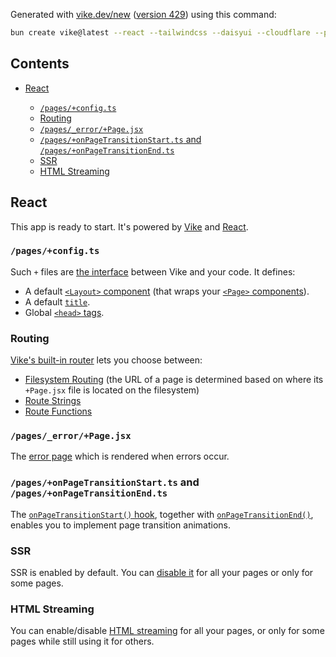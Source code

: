 Generated with [vike.dev/new](https://vike.dev/new) ([version 429](https://www.npmjs.com/package/create-vike/v/0.0.429)) using this command:

```sh
bun create vike@latest --react --tailwindcss --daisyui --cloudflare --prettier
```

## Contents

- [React](#react)

  - [`/pages/+config.ts`](#pagesconfigts)
  - [Routing](#routing)
  - [`/pages/_error/+Page.jsx`](#pages_errorpagejsx)
  - [`/pages/+onPageTransitionStart.ts` and `/pages/+onPageTransitionEnd.ts`](#pagesonpagetransitionstartts-and-pagesonpagetransitionendts)
  - [SSR](#ssr)
  - [HTML Streaming](#html-streaming)

## React

This app is ready to start. It's powered by [Vike](https://vike.dev) and [React](https://react.dev/learn).

### `/pages/+config.ts`

Such `+` files are [the interface](https://vike.dev/config) between Vike and your code. It defines:

- A default [`<Layout>` component](https://vike.dev/Layout) (that wraps your [`<Page>` components](https://vike.dev/Page)).
- A default [`title`](https://vike.dev/title).
- Global [`<head>` tags](https://vike.dev/head-tags).

### Routing

[Vike's built-in router](https://vike.dev/routing) lets you choose between:

- [Filesystem Routing](https://vike.dev/filesystem-routing) (the URL of a page is determined based on where its `+Page.jsx` file is located on the filesystem)
- [Route Strings](https://vike.dev/route-string)
- [Route Functions](https://vike.dev/route-function)

### `/pages/_error/+Page.jsx`

The [error page](https://vike.dev/error-page) which is rendered when errors occur.

### `/pages/+onPageTransitionStart.ts` and `/pages/+onPageTransitionEnd.ts`

The [`onPageTransitionStart()` hook](https://vike.dev/onPageTransitionStart), together with [`onPageTransitionEnd()`](https://vike.dev/onPageTransitionEnd), enables you to implement page transition animations.

### SSR

SSR is enabled by default. You can [disable it](https://vike.dev/ssr) for all your pages or only for some pages.

### HTML Streaming

You can enable/disable [HTML streaming](https://vike.dev/stream) for all your pages, or only for some pages while still using it for others.
